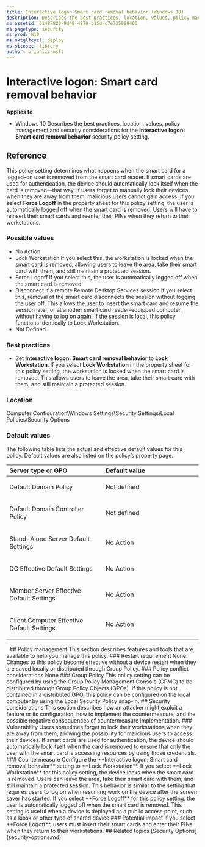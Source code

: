 ```yaml
---
title: Interactive logon Smart card removal behavior (Windows 10)
description: Describes the best practices, location, values, policy management and security considerations for the Interactive logon Smart card removal behavior security policy setting.
ms.assetid: 61487820-9d49-4979-b15d-c7e735999460
ms.pagetype: security
ms.prod: W10
ms.mktglfcycl: deploy
ms.sitesec: library
author: brianlic-msft
---
```

# Interactive logon: Smart card removal behavior
**Applies to**
-   Windows 10
Describes the best practices, location, values, policy management and security considerations for the **Interactive logon: Smart card removal behavior** security policy setting.
## Reference
This policy setting determines what happens when the smart card for a logged-on user is removed from the smart card reader.
If smart cards are used for authentication, the device should automatically lock itself when the card is removed—that way, if users forget to manually lock their devices when they are away from them, malicious users cannot gain access.
If you select **Force Logoff** in the property sheet for this policy setting, the user is automatically logged off when the smart card is removed. Users will have to reinsert their smart cards and reenter their PINs when they return to their workstations.
### Possible values
-   No Action
-   Lock Workstation
    If you select this, the workstation is locked when the smart card is removed, allowing users to leave the area, take their smart card with them, and still maintain a protected session.
-   Force Logoff
    If you select this, the user is automatically logged off when the smart card is removed.
-   Disconnect if a remote Remote Desktop Services session
    If you select this, removal of the smart card disconnects the session without logging the user off. This allows the user to insert the smart card and resume the session later, or at another smart card reader-equipped computer, without having to log on again. If the session is local, this policy functions identically to Lock Workstation.
-   Not Defined
### Best practices
-   Set **Interactive logon: Smart card removal behavior** to **Lock Workstation**. If you select **Lock Workstation** in the property sheet for this policy setting, the workstation is locked when the smart card is removed. This allows users to leave the area, take their smart card with them, and still maintain a protected session.
### Location
Computer Configuration\\Windows Settings\\Security Settings\\Local Policies\\Security Options
### Default values
The following table lists the actual and effective default values for this policy. Default values are also listed on the policy’s property page.
<table>
<colgroup>
<col width="50%" />
<col width="50%" />
</colgroup>
<thead>
<tr class="header">
<th align="left">Server type or GPO</th>
<th align="left">Default value</th>
</tr>
</thead>
<tbody>
<tr class="odd">
<td align="left"><p>Default Domain Policy</p></td>
<td align="left"><p>Not defined</p></td>
</tr>
<tr class="even">
<td align="left"><p>Default Domain Controller Policy</p></td>
<td align="left"><p>Not defined</p></td>
</tr>
<tr class="odd">
<td align="left"><p>Stand-Alone Server Default Settings</p></td>
<td align="left"><p>No Action</p></td>
</tr>
<tr class="even">
<td align="left"><p>DC Effective Default Settings</p></td>
<td align="left"><p>No Action</p></td>
</tr>
<tr class="odd">
<td align="left"><p>Member Server Effective Default Settings</p></td>
<td align="left"><p>No Action</p></td>
</tr>
<tr class="even">
<td align="left"><p>Client Computer Effective Default Settings</p></td>
<td align="left"><p>No Action</p></td>
</tr>
</tbody>
</table>
 
## Policy management
This section describes features and tools that are available to help you manage this policy.
### Restart requirement
None. Changes to this policy become effective without a device restart when they are saved locally or distributed through Group Policy.
### Policy conflict considerations
None
### Group Policy
This policy setting can be configured by using the Group Policy Management Console (GPMC) to be distributed through Group Policy Objects (GPOs). If this policy is not contained in a distributed GPO, this policy can be configured on the local computer by using the Local Security Policy snap-in.
## Security considerations
This section describes how an attacker might exploit a feature or its configuration, how to implement the countermeasure, and the possible negative consequences of countermeasure implementation.
### Vulnerability
Users sometimes forget to lock their workstations when they are away from them, allowing the possibility for malicious users to access their devices. If smart cards are used for authentication, the device should automatically lock itself when the card is removed to ensure that only the user with the smart card is accessing resources by using those credentials.
### Countermeasure
Configure the **Interactive logon: Smart card removal behavior** setting to **Lock Workstation**.
If you select **Lock Workstation** for this policy setting, the device locks when the smart card is removed. Users can leave the area, take their smart card with them, and still maintain a protected session. This behavior is similar to the setting that requires users to log on when resuming work on the device after the screen saver has started.
If you select **Force Logoff** for this policy setting, the user is automatically logged off when the smart card is removed. This setting is useful when a device is deployed as a public access point, such as a kiosk or other type of shared device
### Potential impact
If you select **Force Logoff**, users must insert their smart cards and enter their PINs when they return to their workstations.
## Related topics
[Security Options](security-options.md)
 
 
